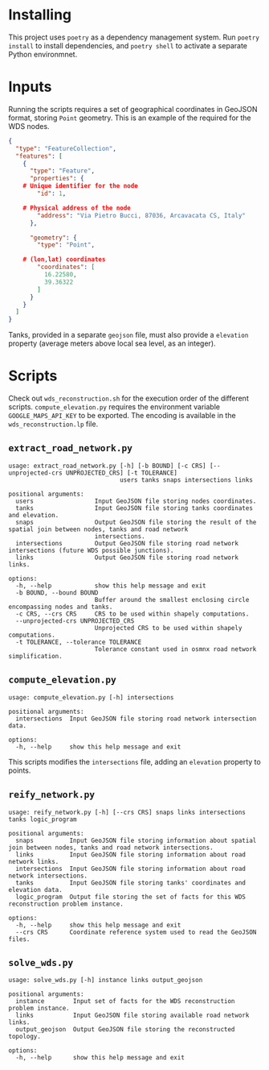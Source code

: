# Installing
This project uses `poetry` as a dependency management system. Run `poetry install` to install dependencies, and `poetry shell` to activate a separate Python environmnet.

# Inputs
Running the scripts requires a set of geographical coordinates in GeoJSON format, storing `Point` geometry. This is an example of the required for the WDS nodes.

```json
{
  "type": "FeatureCollection",
  "features": [
    {
      "type": "Feature",
      "properties": {
	# Unique identifier for the node
        "id": 1,

	# Physical address of the node
        "address": "Via Pietro Bucci, 87036, Arcavacata CS, Italy"
      },

      "geometry": {
        "type": "Point",

	# (lon,lat) coordinates
        "coordinates": [
          16.22580,
          39.36322
        ]
      }
    }
  ]
}
```

Tanks, provided in a separate `geojson` file, must also provide a `elevation` property (average meters above local sea level, as an integer).

# Scripts
Check out `wds_reconstruction.sh` for the execution order of the different scripts. `compute_elevation.py` requires the environment variable `GOOGLE_MAPS_API_KEY` to be exported. The encoding is available in the `wds_reconstruction.lp` file.

## `extract_road_network.py`
```
usage: extract_road_network.py [-h] [-b BOUND] [-c CRS] [--unprojected-crs UNPROJECTED_CRS] [-t TOLERANCE]
                               users tanks snaps intersections links

positional arguments:
  users                 Input GeoJSON file storing nodes coordinates.
  tanks                 Input GeoJSON file storing tanks coordinates and elevation.
  snaps                 Output GeoJSON file storing the result of the spatial join between nodes, tanks and road network
                        intersections.
  intersections         Output GeoJSON file storing road network intersections (future WDS possible junctions).
  links                 Output GeoJSON file storing road network links.

options:
  -h, --help            show this help message and exit
  -b BOUND, --bound BOUND
                        Buffer around the smallest enclosing circle encompassing nodes and tanks.
  -c CRS, --crs CRS     CRS to be used within shapely computations.
  --unprojected-crs UNPROJECTED_CRS
                        Unprojected CRS to be used within shapely computations.
  -t TOLERANCE, --tolerance TOLERANCE
                        Tolerance constant used in osmnx road network simplification.

```

## `compute_elevation.py`
```
usage: compute_elevation.py [-h] intersections

positional arguments:
  intersections  Input GeoJSON file storing road network intersection data.

options:
  -h, --help     show this help message and exit

```

This scripts modifies the `intersections` file, adding an `elevation` property to points.

## `reify_network.py`
```
usage: reify_network.py [-h] [--crs CRS] snaps links intersections tanks logic_program

positional arguments:
  snaps          Input GeoJSON file storing information about spatial join between nodes, tanks and road network intersections.
  links          Input GeoJSON file storing information about road network links.
  intersections  Input GeoJSON file storing information about road network intersections.
  tanks          Input GeoJSON file storing tanks' coordinates and elevation data.
  logic_program  Output file storing the set of facts for this WDS reconstruction problem instance.

options:
  -h, --help     show this help message and exit
  --crs CRS      Coordinate reference system used to read the GeoJSON files.
```

## `solve_wds.py`
```
usage: solve_wds.py [-h] instance links output_geojson

positional arguments:
  instance        Input set of facts for the WDS reconstruction problem instance.
  links           Input GeoJSON file storing available road network links.
  output_geojson  Output GeoJSON file storing the reconstructed topology.

options:
  -h, --help      show this help message and exit
```
